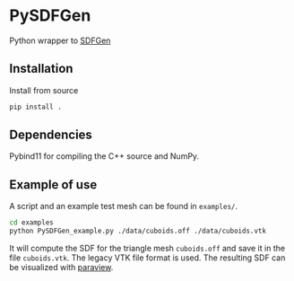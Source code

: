 # PySDFGen

Python wrapper to [SDFGen](https://github.com/christopherbatty/SDFGen)

## Installation
Install from source 
``` bash
pip install .
```

## Dependencies 
Pybind11 for compiling the C++ source and NumPy.

## Example of use
A script and an example test mesh can be found in ```examples/```.
``` bash
cd examples
python PySDFGen_example.py ./data/cuboids.off ./data/cuboids.vtk
```
It will compute the SDF for the triangle mesh ```cuboids.off``` and save it in the file ```cuboids.vtk```. The legacy VTK file format is used. The resulting SDF can be visualized with [paraview](https://www.paraview.org/).
